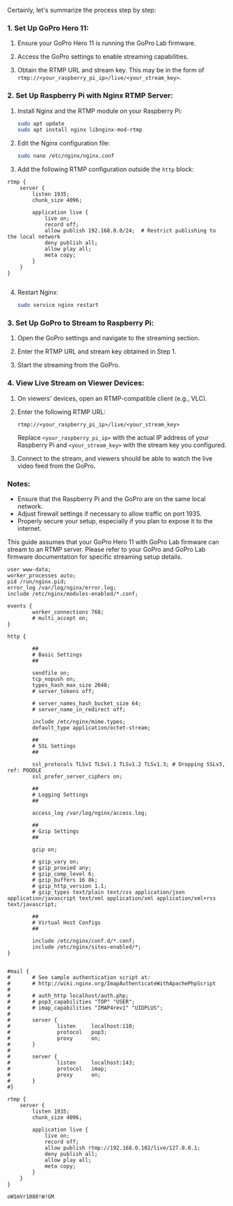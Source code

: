 Certainly, let's summarize the process step by step:

### 1. Set Up GoPro Hero 11:

1. Ensure your GoPro Hero 11 is running the GoPro Lab firmware.

2. Access the GoPro settings to enable streaming capabilities.

3. Obtain the RTMP URL and stream key. This may be in the form of `rtmp://<your_raspberry_pi_ip>/live/<your_stream_key>`.

### 2. Set Up Raspberry Pi with Nginx RTMP Server:

1. Install Nginx and the RTMP module on your Raspberry Pi:

    ```bash
    sudo apt update
    sudo apt install nginx libnginx-mod-rtmp
    ```

2. Edit the Nginx configuration file:

    ```bash
    sudo nano /etc/nginx/nginx.conf
    ```

3. Add the following RTMP configuration outside the `http` block:

```nginx
rtmp {
    server {
        listen 1935;
        chunk_size 4096;

        application live {
            live on;
            record off;
            allow publish 192.168.0.0/24;  # Restrict publishing to the local network
            deny publish all;
            allow play all;
            meta copy;
        }
    }
}
    
```

4. Restart Nginx:

    ```bash
    sudo service nginx restart
    ```

### 3. Set Up GoPro to Stream to Raspberry Pi:

1. Open the GoPro settings and navigate to the streaming section.

2. Enter the RTMP URL and stream key obtained in Step 1.

3. Start the streaming from the GoPro.

### 4. View Live Stream on Viewer Devices:

1. On viewers' devices, open an RTMP-compatible client (e.g., VLC).

2. Enter the following RTMP URL:

    ```plaintext
    rtmp://<your_raspberry_pi_ip>/live/<your_stream_key>
    ```

    Replace `<your_raspberry_pi_ip>` with the actual IP address of your Raspberry Pi and `<your_stream_key>` with the stream key you configured.

3. Connect to the stream, and viewers should be able to watch the live video feed from the GoPro.

### Notes:

- Ensure that the Raspberry Pi and the GoPro are on the same local network.
- Adjust firewall settings if necessary to allow traffic on port 1935.
- Properly secure your setup, especially if you plan to expose it to the internet.

This guide assumes that your GoPro Hero 11 with GoPro Lab firmware can stream to an RTMP server. Please refer to your GoPro and GoPro Lab firmware documentation for specific streaming setup details.

```nginx
user www-data;
worker_processes auto;
pid /run/nginx.pid;
error_log /var/log/nginx/error.log;
include /etc/nginx/modules-enabled/*.conf;

events {
        worker_connections 768;
        # multi_accept on;
}

http {

        ##
        # Basic Settings
        ##

        sendfile on;
        tcp_nopush on;
        types_hash_max_size 2048;
        # server_tokens off;

        # server_names_hash_bucket_size 64;
        # server_name_in_redirect off;

        include /etc/nginx/mime.types;
        default_type application/octet-stream;

        ##
        # SSL Settings
        ##

        ssl_protocols TLSv1 TLSv1.1 TLSv1.2 TLSv1.3; # Dropping SSLv3, ref: POODLE
        ssl_prefer_server_ciphers on;

        ##
        # Logging Settings
        ##

        access_log /var/log/nginx/access.log;

        ##
        # Gzip Settings
        ##

        gzip on;

        # gzip_vary on;
        # gzip_proxied any;
        # gzip_comp_level 6;
        # gzip_buffers 16 8k;
        # gzip_http_version 1.1;
        # gzip_types text/plain text/css application/json application/javascript text/xml application/xml application/xml+rss text/javascript;

        ##
        # Virtual Host Configs
        ##

        include /etc/nginx/conf.d/*.conf;
        include /etc/nginx/sites-enabled/*;
}


#mail {
#       # See sample authentication script at:
#       # http://wiki.nginx.org/ImapAuthenticateWithApachePhpScript
#
#       # auth_http localhost/auth.php;
#       # pop3_capabilities "TOP" "USER";
#       # imap_capabilities "IMAP4rev1" "UIDPLUS";
#
#       server {
#               listen     localhost:110;
#               protocol   pop3;
#               proxy      on;
#       }
#
#       server {
#               listen     localhost:143;
#               protocol   imap;
#               proxy      on;
#       }
#}

rtmp {
    server {
        listen 1935;
        chunk_size 4096;

        application live {
            live on;
            record off;
            allow publish rtmp://192.168.0.102/live/127.0.0.1;
            deny publish all;
            allow play all;
            meta copy;
        }
    }
}

oW1mVr1080!W!GM







```

